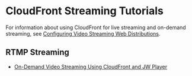 # CloudFront Streaming Tutorials<a name="Tutorials"></a>

For information about using CloudFront for live streaming and on\-demand streaming, see [Configuring Video Streaming Web Distributions](on-demand-streaming-video.md)\.

## RTMP Streaming<a name="tutorials-rtmp-streaming"></a>
+ [On\-Demand Video Streaming Using CloudFront and JW Player](TutorialStreamingJWPlayer.md)